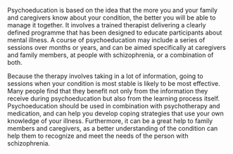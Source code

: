 Psychoeducation is based on the idea that the more you and your family and
caregivers know about your condition, the better you will be able to manage it
together. It involves a trained therapist delivering a clearly defined programme
that has been designed to educate participants about mental illness. A course of
psychoeducation may include a series of sessions over months or years, and can
be aimed specifically at caregivers and family members, at people with
schizophrenia, or a combination of both.

Because the therapy involves taking in a lot of information, going to sessions
when your condition is most stable is likely to be most effective. Many people
find that they benefit not only from the information they receive during
psychoeducation but also from the learning process itself. Psychoeducation
should be used in combination with psychotherapy and medication, and can help
you develop coping strategies that use your own knowledge of your illness.
Furthermore, it can be a great help to family members and caregivers, as a
better understanding of the condition can help them to recognize and meet the
needs of the person with schizophrenia.
